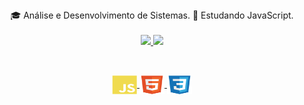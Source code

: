 <div align="center">
🎓 Análise e Desenvolvimento de Sistemas. 🌱 Estudando JavaScript.
</div>
<br>

<div align="center">
  <a href="https://github.com/Viniciusfflores">
  <img height="150em" src="https://github-readme-stats.vercel.app/api?username=Viniciusfflores&show_icons=true&theme=dracula&include_all_commits=true&count_private=true"/>
  <img height="150em" src="https://github-readme-stats.vercel.app/api/top-langs/?username=Viniciusfflores&layout=compact&langs_count=7&theme=dracula"/>
</div>

##

<div align="center">
<div style="display: inline_block"><br>
  <img align="center" alt="Vinicius-Js" height="30" width="40" src="https://raw.githubusercontent.com/devicons/devicon/master/icons/javascript/javascript-plain.svg">
  <img align="center" alt="Vinicius-HTML" height="30" width="40" src="https://raw.githubusercontent.com/devicons/devicon/master/icons/html5/html5-original.svg">
  <img align="center" alt="Vinicius-CSS" height="30" width="40" src="https://raw.githubusercontent.com/devicons/devicon/master/icons/css3/css3-original.svg">
</div>
